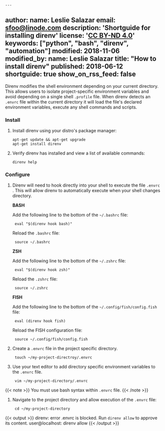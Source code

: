     ---
author:
  name: Leslie Salazar
  email: sfoo@linode.com
description: 'Shortguide for installing direnv'
license: '[CC BY-ND 4.0](https://creativecommons.org/licenses/by-nd/4.0)'
keywords: ["python", "bash", "direnv", "automation"]
modified: 2018-11-06
modified_by:
  name: Leslie Salazar
title: "How to install direnv"
published: 2018-06-12
shortguide: true
show_on_rss_feed: false
---
<!-- Start direnv shortguide. -->
Direnv modifies the shell environment depending on your current directory.  This allows users to isolate project-specific environment variables and avoid depending on a single shell `.profile` file.  When direnv detects an `.envrc` file within the current directory it will load the file's declared environment variables, execute any shell commands and scripts.  

### Install

1.  Install direnv using your distro's package manager:

        apt-get update && apt-get upgrade
        apt-get install direnv

1.  Verify direnv has installed and view a list of available commands:

        direnv help

### Configure
1. Direnv will need to hook directly into your shell to execute the file `.envrc `.  This will allow direnv to automatically execute when your shell changes directory.

    **BASH**
    
    Add the following line to the bottom of the `~/.bashrc` file:

        eval "$(direnv hook bash)"

    Reload the `.bashrc` file:

        source ~/.bashrc 

    **ZSH**

    Add the following line to the bottom of the `~/.zshrc` file:

        eval "$(direnv hook zsh)"

    Reload the `.zshrc` file:

        source ~/.zshrc            

    **FISH**

    Add the following line to the bottom of the `~/.config/fish/config.fish` file:

        eval (direnv hook fish)

    Reload the FISH configuration file:

        source ~/.config/fish/config.fish

1. Create a `.envrc` file in the project specific directory.

        touch ~/my-project-directroy/.envrc

1. Use your text editor to add directory specific environment variables to the `.envrc` file.

        vim ~/my-project-directory/.envrc

{{< note >}}
You must use bash syntax within `.envrc` file.
{{< /note >}}

1. Navigate to the project directory and allow execution of the `.envrc` file:

        cd ~/my-project-directory

{{< output >}}
direnv: error .envrc is blocked. Run `direnv allow` to approve its content.
user@localhost: direnv allow
{{< /output >}}

<!-- End direnv shortguide. -->